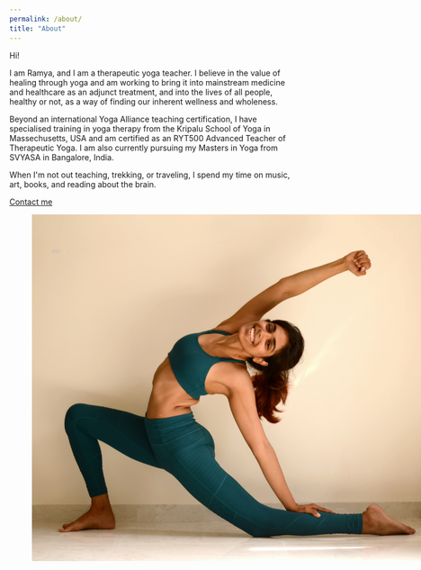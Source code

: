 ```yaml
---
permalink: /about/
title: "About"
---
```

Hi!

I am Ramya, and I am a therapeutic yoga teacher. I believe in the value of healing through yoga and am working to bring it into mainstream medicine and healthcare as an adjunct treatment, and into the lives of all people, healthy or not, as a way of finding our inherent wellness and wholeness.

Beyond an international Yoga Alliance teaching certification, I have specialised training in yoga therapy from the Kripalu School of Yoga in Massechusetts, USA and am certified as an RYT500 Advanced Teacher of Therapeutic Yoga. I am also currently pursuing my Masters in Yoga from SVYASA in Bangalore, India.

When I'm not out teaching, trekking, or traveling, I spend my time on music, art, books, and reading about the brain.

[Contact me](/contact/)

<figure class="align-center">
<a href="https://instagram.com/ramyapillutla"><img class="img-responsive" style="max-width:700px;align:center;" src="/assets/images/me.jpg" alt></a>
</figure>
